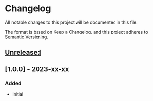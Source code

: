 # Changelog
All notable changes to this project will be documented in this file.

The format is based on [Keep a Changelog](https://keepachangelog.com/en/1.1.0/),
and this project adheres to [Semantic Versioning](https://semver.org/spec/v2.0.0.html).






## [Unreleased]



## [1.0.0] - 2023-xx-xx
### Added
- Initial






[Unreleased]: https://github.com/valtech-commerce/pwastudio-config/compare/1.0.0...HEAD
[0.0.1]:      https://github.com/valtech-commerce/pwastudio-config/releases/tag/1.0.0
